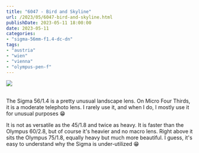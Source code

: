 ```yaml
---
title: "6047 - Bird and Skyline"
url: /2023/05/6047-bird-and-skyline.html
publishDate: 2023-05-11 18:00:00
date: 2023-05-11
categories:
- "sigma-56mm-f1.4-dc-dn"
tags:
- "austria"
- "wien"
- "vienna"
- "olympus-pen-f"
---
```

<div class="container">
<div class="center"><a target="_blank" href="https://d25zfm9zpd7gm5.cloudfront.net/1200x1200/2020/20200112_131248_lr.jpg"><img class="webfeedsFeaturedVisual" src="https://d25zfm9zpd7gm5.cloudfront.net/0600x0600/2020/20200112_131248_lr.jpg" /></a></div>
</div>
<br />

The Sigma 56/1.4 is a pretty unusual landscape lens. On
Micro Four Thirds, it is a moderate telephoto lens. I rarely
use it, and when I do, I mostly use it for unusual purposes
:grin:

It is not as versatile as the 45/1.8 and twice as heavy. It
is faster than the Olympus 60/2.8, but of course it's
heavier and no macro lens. Right above it sits the Olympus
75/1.8, equally heavy but much more beautiful. I guess, it's
easy to understand why the Sigma is under-utilized :grin:

